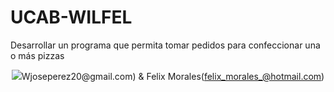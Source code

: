 # UCAB-WILFEL
Desarrollar un programa que permita tomar pedidos para confeccionar una o más pizzas

<p align="center">
<img src="https://seeklogo.com/images/P/python-logo-C50EED1930-seeklogo.com.png/>
</p>

Codes and Projects of the Elective Subject Python | Informatics Engineering UCAB

Wilmer Perez(Wjoseperez20@gmail.com) & Felix Morales(felix_morales_@hotmail.com)
